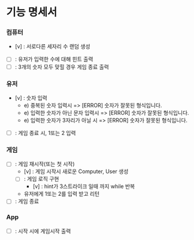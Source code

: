 # 기능 명세서

### 컴퓨터

- [v] : 서로다른 세자리 수 랜덤 생성
- [ ] : 유저가 입력한 수에 대해 힌트 출력
- [ ] : 3개의 숫자 모두 맞힐 경우 게임 종료 출력

### 유저

- [v] : 숫자 입력
  - e) 중복된 숫자 입력시 => [ERROR] 숫자가 잘못된 형식입니다.
  - e) 입력한 숫자가 아닌 문자 입력시 => [ERROR] 숫자가 잘못된 형식입니다.
  - e) 입력한 숫자가 3자리가 아닐 시 => [ERROR] 숫자가 잘못된 형식입니다.
- [ ] : 게임 종료 시, 1또는 2 입력

### 게임

- [ ] : 게임 재시작(또는 첫 시작)
  - [v] : 게임 시작시 새로운 Computer, User 생성
  - [ ] : 게임 로직 구현
    - [v] : hint가 3스트라이크 일때 까지 while 반복
  - 유저에게 1또는 2를 입력 받고 리턴
- [ ] : 게임 종료

### App

- [ ] : 시작 시에 게임시작 출력
